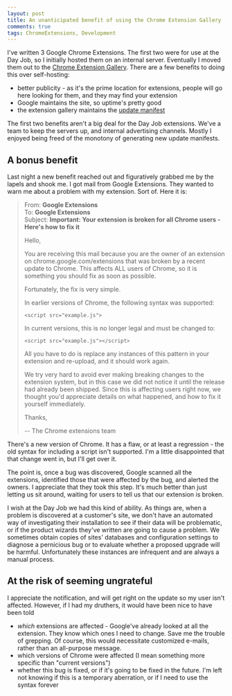 ```yaml
---
layout: post
title: An unanticipated benefit of using the Chrome Extension Gallery
comments: true
tags: ChromeExtensions, Development
---
```

I've written 3 Google Chrome Extensions. The first two were for use at the Day Job, so I initially hosted them on an internal server. Eventually I moved them out to the <a href="https://chrome.google.com/extensions">Chrome Extension Gallery</a>. There are a few benefits to doing this over self-hosting:

<ul>
<li>better publicity - as it's the prime location for extensions, people will go here looking for them, and they may find your extension</li>
<li>Google maintains the site, so uptime's pretty good</li>
<li>the extension gallery maintains the <a href="http://code.google.com/chrome/extensions/autoupdate.html#H2-2">update manifest</a></li>
</ul>

The first two benefits aren't a big deal for the Day Job extensions. We've a team to keep the servers up, and internal advertising channels. Mostly I enjoyed being freed of the monotony of generating new update manifests.

<h2>A bonus benefit</h2>
Last night a new benefit reached out and figuratively grabbed me by the lapels and shook me. I got mail from Google Extensions. They wanted to warn me about a problem with my extension. Sort of. Here it is:

> From:	<b>Google Extensions</b>  
> To:	<b>Google Extensions</b>  
> Subject:	<b>Important: Your extension is broken for all Chrome users - Here's how to fix it</b>  
> 	
> Hello,  
> 
> You are receiving this mail because you are the owner of an extension
> on chrome.google.com/extensions that was broken by a recent update to
> Chrome. This affects ALL users of Chrome, so it is something you
> should fix as soon as possible.
> 
> Fortunately, the fix is very simple.
> 
> In earlier versions of Chrome, the following syntax was supported:
> 
> <pre><code class="html">&lt;script src="example.js"&gt;</code></pre>
>
> In current versions, this is no longer legal and must be changed to:
> <pre><code class="html">&lt;script src="example.js"&gt;&lt;/script&gt;</code></pre>
> All you have to do is replace any instances of this pattern in your
> extension and re-upload, and it should work again.
> 
> We try very hard to avoid ever making breaking changes to the
> extension system, but in this case we did not notice it until the
> release had already been shipped. Since this is affecting users right
> now, we thought you'd appreciate details on what happened, and how to
> fix it yourself immediately.
> 
> Thanks,
> 
> -- The Chrome extensions team

There's a new version of Chrome. It has a flaw, or at least a regression - the old syntax for including  a script isn't supported. I'm a little disappointed that that change went in, but I'll get over it.

The point is, once a bug was discovered, Google scanned all the extensions, identified those that were affected by the bug, and alerted the owners. I appreciate that they took this step. It's much better than just letting us sit around, waiting for users to tell us that our extension is broken. 

I wish at the Day Job we had this kind of ability. As things are, when a problem is discovered at a customer's site, we don't have an automated way of investigating their installation to see if their data will be problematic, or if the product wizards they've written are going to cause a problem. We sometimes obtain copies of sites' databases and configuration settings to diagnose a pernicious bug or to evaluate whether a proposed upgrade will be harmful. Unfortunately these instances are infrequent and are always a manual process.

<h2>At the risk of seeming ungrateful</h2>
I appreciate the notification, and will get right on the update so my user isn't affected. However, if I had my druthers, it would have been nice to have been told
<ul>
<li><i>which</i> extensions are affected - Google've already looked at all the extension. They know which ones I need to change. Save me the trouble of grepping. Of course, this would necessitate customized e-mails, rather than an all-purpose message.</li>
<li>which versions of Chrome were affected (I mean something more specific than "current versions")</li>
<li>whether this bug is fixed, or if it's going to be fixed in the future. I'm left not knowing if this is a temporary aberration, or if I need to use the <code><script></script></code> syntax forever</li>


